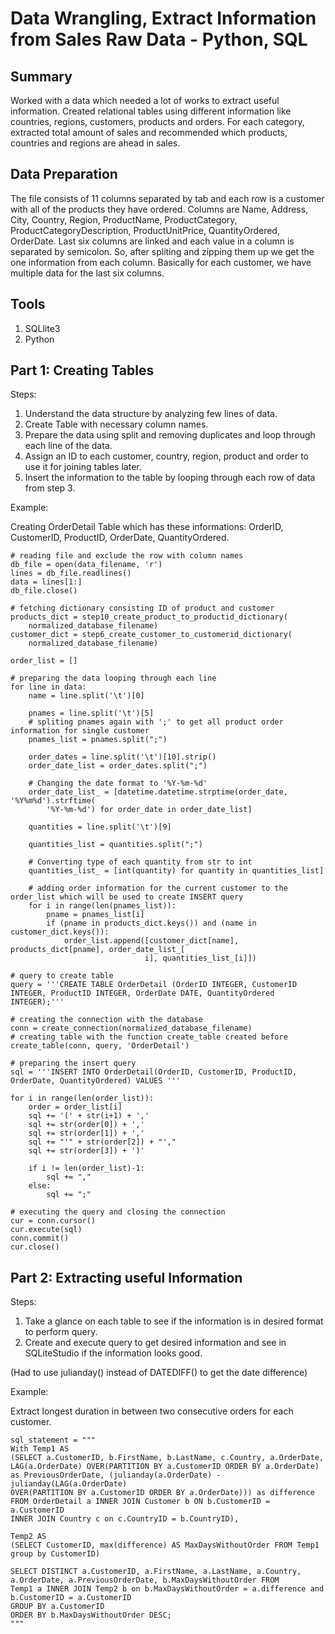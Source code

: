 # Data Wrangling, Extract Information from Sales Raw Data - Python, SQL

## Summary
Worked with a data which needed a lot of works to extract useful information. Created relational tables using different information like countries, regions, customers, products and orders.  For each category, extracted total amount of sales and recommended which products, countries and regions are ahead in sales. 

## Data Preparation
The file consists of 11 columns separated by tab and each row is a customer with all of the products they have ordered. Columns are Name, Address, City, Country, Region, ProductName, ProductCategory, ProductCategoryDescription, ProductUnitPrice, QuantityOrdered, OrderDate. Last six columns are linked and each value in a column is separated by semicolon. So, after spliting and zipping them up we get the one information from each column. Basically for each customer, we have multiple data for the last six columns.

## Tools
1. SQLlite3
2. Python

## Part 1: Creating Tables
Steps:
1. Understand the data structure by analyzing few lines of data.
2. Create Table with necessary column names.
3. Prepare the data using split and removing duplicates and loop through each line of the data.
4. Assign an ID to each customer, country, region, product and order to use it for joining tables later.
5. Insert the information to the table by looping through each row of data from step 3.

Example:

Creating OrderDetail Table which has these informations: OrderID, CustomerID, ProductID, OrderDate, QuantityOrdered.

    # reading file and exclude the row with column names
    db_file = open(data_filename, 'r')
    lines = db_file.readlines()
    data = lines[1:]
    db_file.close()
    
    # fetching dictionary consisting ID of product and customer
    products_dict = step10_create_product_to_productid_dictionary(
        normalized_database_filename)
    customer_dict = step6_create_customer_to_customerid_dictionary(
        normalized_database_filename)

    order_list = []

    # preparing the data looping through each line
    for line in data:
        name = line.split('\t')[0]
       
        pnames = line.split('\t')[5]
        # spliting pnames again with ';' to get all product order information for single customer
        pnames_list = pnames.split(";")

        order_dates = line.split('\t')[10].strip()
        order_date_list = order_dates.split(";")

        # Changing the date format to '%Y-%m-%d'
        order_date_list_ = [datetime.datetime.strptime(order_date, '%Y%m%d').strftime(
            '%Y-%m-%d') for order_date in order_date_list]

        quantities = line.split('\t')[9]

        quantities_list = quantities.split(";")
        
        # Converting type of each quantity from str to int
        quantities_list_ = [int(quantity) for quantity in quantities_list]

        # adding order information for the current customer to the order_list which will be used to create INSERT query
        for i in range(len(pnames_list)):
            pname = pnames_list[i]
            if (pname in products_dict.keys()) and (name in customer_dict.keys()):
                order_list.append([customer_dict[name], products_dict[pname], order_date_list_[
                                  i], quantities_list_[i]])

    # query to create table
    query = '''CREATE TABLE OrderDetail (OrderID INTEGER, CustomerID INTEGER, ProductID INTEGER, OrderDate DATE, QuantityOrdered INTEGER);'''

    # creating the connection with the database
    conn = create_connection(normalized_database_filename)
    # creating table with the function create_table created before
    create_table(conn, query, 'OrderDetail')

    # preparing the insert query
    sql = '''INSERT INTO OrderDetail(OrderID, CustomerID, ProductID, OrderDate, QuantityOrdered) VALUES '''

    for i in range(len(order_list)):
        order = order_list[i]
        sql += '(' + str(i+1) + ','
        sql += str(order[0]) + ','
        sql += str(order[1]) + ','
        sql += "'" + str(order[2]) + "',"
        sql += str(order[3]) + ')'

        if i != len(order_list)-1:
            sql += ","
        else:
            sql += ";"

    # executing the query and closing the connection
    cur = conn.cursor()
    cur.execute(sql)
    conn.commit()
    cur.close()

## Part 2: Extracting useful Information

Steps:
1. Take a glance on each table to see if the information is in desired format to perform query.
2. Create and execute query to get desired information and see in SQLiteStudio if the information looks good.

(Had to use julianday() instead of DATEDIFF() to get the date difference)

Example:

Extract longest duration in between two consecutive orders for each customer.

    sql_statement = """
	With Temp1 AS
	(SELECT a.CustomerID, b.FirstName, b.LastName, c.Country, a.OrderDate, LAG(a.OrderDate) OVER(PARTITION BY a.CustomerID ORDER BY a.OrderDate) as PreviousOrderDate, (julianday(a.OrderDate) - julianday(LAG(a.OrderDate)
	OVER(PARTITION BY a.CustomerID ORDER BY a.OrderDate))) as difference
	FROM OrderDetail a INNER JOIN Customer b ON b.CustomerID = a.CustomerID
	INNER JOIN Country c on c.CountryID = b.CountryID),

	Temp2 AS
	(SELECT CustomerID, max(difference) AS MaxDaysWithoutOrder FROM Temp1
	group by CustomerID)

	SELECT DISTINCT a.CustomerID, a.FirstName, a.LastName, a.Country, a.OrderDate, a.PreviousOrderDate, b.MaxDaysWithoutOrder FROM 
	Temp1 a INNER JOIN Temp2 b on b.MaxDaysWithoutOrder = a.difference and b.CustomerID = a.CustomerID
	GROUP BY a.CustomerID
	ORDER BY b.MaxDaysWithoutOrder DESC;
	"""
